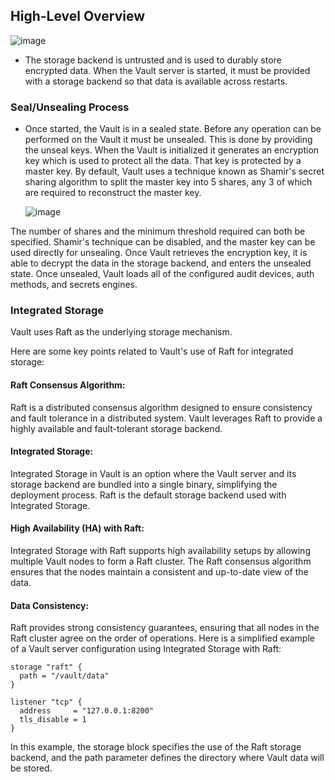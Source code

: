 ## High-Level Overview

![image](https://github.com/MeSabya/Hashicorp-Vault/assets/33947539/1a6c5c51-927c-4835-b31c-ad75db8d487e)

- The storage backend is untrusted and is used to durably store encrypted data. When the Vault server is started, it must be provided with a storage backend so that data is available across restarts.

### Seal/Unsealing Process
- Once started, the Vault is in a sealed state. Before any operation can be performed on the Vault it must be unsealed. This is done by providing the unseal keys. 
  When the Vault is initialized it generates an encryption key which is used to protect all the data. That key is protected by a master key. 
  By default, Vault uses a technique known as Shamir's secret sharing algorithm to split the master key into 5 shares, any 3 of which are required to reconstruct the master key.

  ![image](https://github.com/MeSabya/Hashicorp-Vault/assets/33947539/39e590a5-8447-4716-9d28-9a75f055fdb4)

The number of shares and the minimum threshold required can both be specified. Shamir's technique can be disabled, and the master key can be used directly for unsealing. 
Once Vault retrieves the encryption key, it is able to decrypt the data in the storage backend, and enters the unsealed state. Once unsealed, Vault loads all of the configured audit devices, auth methods, and secrets engines.

### Integrated Storage

Vault uses Raft as the underlying storage mechanism.

Here are some key points related to Vault's use of Raft for integrated storage:

#### Raft Consensus Algorithm:

Raft is a distributed consensus algorithm designed to ensure consistency and fault tolerance in a distributed system.
Vault leverages Raft to provide a highly available and fault-tolerant storage backend.

#### Integrated Storage:

Integrated Storage in Vault is an option where the Vault server and its storage backend are bundled into a single binary, simplifying the deployment process.
Raft is the default storage backend used with Integrated Storage.

#### High Availability (HA) with Raft:

Integrated Storage with Raft supports high availability setups by allowing multiple Vault nodes to form a Raft cluster.
The Raft consensus algorithm ensures that the nodes maintain a consistent and up-to-date view of the data.

#### Data Consistency:

Raft provides strong consistency guarantees, ensuring that all nodes in the Raft cluster agree on the order of operations.
Here is a simplified example of a Vault server configuration using Integrated Storage with Raft:

```hcl
storage "raft" {
  path = "/vault/data"
}

listener "tcp" {
  address     = "127.0.0.1:8200"
  tls_disable = 1
}
```
In this example, the storage block specifies the use of the Raft storage backend, and the path parameter defines the directory where Vault data will be stored.

